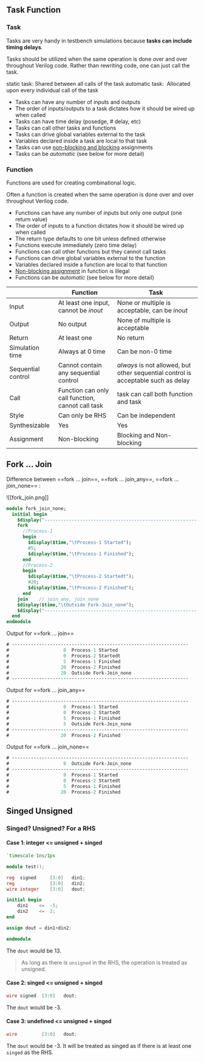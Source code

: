 ## Task Function

### Task

Tasks are very handy in testbench simulations because **tasks can include timing delays**.

Tasks should be utilized when the same operation is done over and over throughout Verilog code. Rather than rewriting code, one can just call the task.

static task: Shared between all calls of the task
automatic task:  Allocated upon every individual call of the task



-   Tasks can have any number of inputs and outputs
-   The order of inputs/outputs to a task dictates how it should be wired up when called
-   Tasks can have time delay (posedge, # delay, etc)
-   Tasks can call other tasks and functions
-   Tasks can drive global variables external to the task
-   Variables declared inside a task are local to that task
-   Tasks can use [non-blocking and blocking](https://nandland.com/blocking-vs-nonblocking-in-verilog/ "Blocking vs. Nonblocking assignment in Verilog") assignments
-   Tasks can be _automatic_ (see below for more detail)

### Function

Functions are used for creating combinational logic.

Often a function is created when the same operation is done over and over throughout Verilog code.

-   Functions can have any number of inputs but only one output (one return value)
-   The order of inputs to a function dictates how it should be wired up when called
-   The return type defaults to one bit unless defined otherwise
-   Functions execute immediately (zero time delay)
-   Functions can call other functions but they cannot call tasks
-   Functions can drive global variables external to the function
-   Variables declared inside a function are local to that function
-   [Non-blocking assignment](https://nandland.com/blocking-vs-nonblocking-in-verilog/ "Blocking vs. Nonblocking assignment in Verilog") in function is illegal
-   Functions can be _automatic_ (see below for more detail)

| | Function | Task |
| --- | --- | ---|
| Input | At least one input, cannot be *inout* | None or multiple is acceptable, can be *inout* |
| Output | No output | None of multiple is acceptable |
| Return | At least one | No return |
| Simulation time | Always at 0 time | Can be non-0 time |
| Sequential control | Cannot contain any sequential control | *always* is not allowed, but other sequential control is acceptable such as delay |
| Call | Function can only call function, cannot call task | task can call both function and task |
| Style | Can only be RHS | Can be independent |
| Synthesizable | Yes | Yes |
| Assignment | Non-blocking | Blocking and Non-blocking |


## Fork ... Join

Difference between ==fork ... join==, ==fork ... join_any==, ==fork ... join_none== :

![[fork_join.png]]

```systemverilog
module fork_join_none;
  initial begin
    $display("-----------------------------------------------------------------");
    fork
      //Process-1
      begin
        $display($time,"\tProcess-1 Started");
        #5;
        $display($time,"\tProcess-1 Finished");
      end
      //Process-2
      begin
        $display($time,"\tProcess-2 Startedt");
        #20;
        $display($time,"\tProcess-2 Finished");
      end
    join    // join_any, join_none
    $display($time,"\tOutside Fork-Join_none");
    $display("-----------------------------------------------------------------");
  end
endmodule
```

Output for ==fork ... join==

```systemverilog
# -----------------------------------------------------------------
#                    0	Process-1 Started
#                    0	Process-2 Startedt
#                    5	Process-1 Finished
#                   20	Process-2 Finished
#                   20	Outside Fork-Join_none
# -----------------------------------------------------------------
```

Output for ==fork ... join_any==

```systemverilog
# -----------------------------------------------------------------
#                    0	Process-1 Started
#                    0	Process-2 Startedt
#                    5	Process-1 Finished
#                    5	Outside Fork-Join_none
# -----------------------------------------------------------------
#                   20	Process-2 Finished
```

Output for ==fork ... join_none==

```systemverilog
# -----------------------------------------------------------------
#                    0	Outside Fork-Join_none
# -----------------------------------------------------------------
#                    0	Process-1 Started
#                    0	Process-2 Startedt
#                    5	Process-1 Finished
#                   20	Process-2 Finished
```


## Singed Unsigned

### Singed? Unsigned? For a RHS

#### Case 1: integer <= unsigned + singed

```verilog
`timescale 1ns/1ps

module test();

reg  signed     [3:0]   din1;
reg             [3:0]   din2;
wire integer    [3:0]   dout;

initial begin
    din1    <=  -5;
    din2    <=  2;
end

assign dout = din1+din2;

endmodule
```

The `dout` would be 13.

> As long as there is `unsigned` in the RHS, the operation is treated as unsigned.

#### Case 2: singed <= unsigned + singed

```verilog
wire signed  [3:0]   dout;
```

The `dout` would be -3.

#### Case 3: undefined <= unsigned + singed

```verilog
wire         [3:0]   dout;
```

The `dout` would be -3. It will be treated as singed as if there is at least one `singed` as the RHS.


